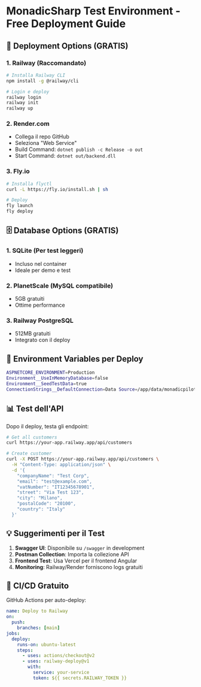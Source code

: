 # MonadicSharp Test Environment - Free Deployment Guide

## 🚀 Deployment Options (GRATIS)

### 1. **Railway** (Raccomandato)
```bash
# Installa Railway CLI
npm install -g @railway/cli

# Login e deploy
railway login
railway init
railway up
```

### 2. **Render.com**
- Collega il repo GitHub
- Seleziona "Web Service"
- Build Command: `dotnet publish -c Release -o out`
- Start Command: `dotnet out/backend.dll`

### 3. **Fly.io**
```bash
# Installa flyctl
curl -L https://fly.io/install.sh | sh

# Deploy
fly launch
fly deploy
```

## 🗄️ Database Options (GRATIS)

### 1. **SQLite** (Per test leggeri)
- Incluso nel container
- Ideale per demo e test

### 2. **PlanetScale** (MySQL compatibile)
- 5GB gratuiti
- Ottime performance

### 3. **Railway PostgreSQL**
- 512MB gratuiti
- Integrato con il deploy

## 🔧 Environment Variables per Deploy

```bash
ASPNETCORE_ENVIRONMENT=Production
Environment__UseInMemoryDatabase=false
Environment__SeedTestData=true
ConnectionStrings__DefaultConnection=Data Source=/app/data/monadicpilot.db
```

## 📊 Test dell'API

Dopo il deploy, testa gli endpoint:

```bash
# Get all customers
curl https://your-app.railway.app/api/customers

# Create customer
curl -X POST https://your-app.railway.app/api/customers \
  -H "Content-Type: application/json" \
  -d '{
    "companyName": "Test Corp",
    "email": "test@example.com",
    "vatNumber": "IT12345678901",
    "street": "Via Test 123",
    "city": "Milano",
    "postalCode": "20100",
    "country": "Italy"
  }'
```

## 💡 Suggerimenti per il Test

1. **Swagger UI**: Disponibile su `/swagger` in development
2. **Postman Collection**: Importa la collezione API
3. **Frontend Test**: Usa Vercel per il frontend Angular
4. **Monitoring**: Railway/Render forniscono logs gratuiti

## 🔄 CI/CD Gratuito

GitHub Actions per auto-deploy:
```yaml
name: Deploy to Railway
on:
  push:
    branches: [main]
jobs:
  deploy:
    runs-on: ubuntu-latest
    steps:
      - uses: actions/checkout@v2
      - uses: railway-deploy@v1
        with:
          service: your-service
          token: ${{ secrets.RAILWAY_TOKEN }}
```
